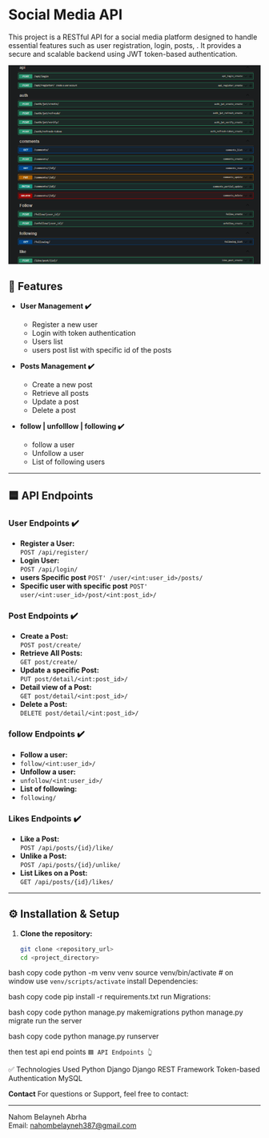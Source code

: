 # Social Media API

This project is a RESTful API for a social media platform designed to handle essential features such as user registration, login, posts, . It provides a secure and scalable backend using JWT token-based authentication.

![image alt](https://github.com/NAHOM902/Social_Media_Api/blob/main/nao.png?raw=true)

## 📌 Features

- **User Management ✔️**
   - Register a new user
   - Login with token authentication
   - Users list
   - users post list with specific id of the posts
- **Posts Management ✔️**
   - Create a new post
   - Retrieve all posts
   - Update a post
   - Delete a post

- **follow | unfolllow | following ✔️**
   - follow a user
   - Unfollow a user
   - List of following users

---

## 🟦 API Endpoints

### **User Endpoints ✔️**
- **Register a User:**  
  `POST /api/register/`  
- **Login User:**  
  `POST /api/login/`
- **users Specific post**
  `POST' /user/<int:user_id>/posts/`
- **Specific user with specific post**
  `POST' user/<int:user_id>/post/<int:post_id>/`

### **Post Endpoints ✔️**
- **Create a Post:**  
  `POST post/create/`  
- **Retrieve All Posts:**  
  `GET post/create/`
- **Update a specific Post:**  
  `PUT post/detail/<int:post_id>/`
- **Detail view of a Post:**  
  `GET post/detail/<int:post_id>/`
- **Delete a Post:**  
  `DELETE post/detail/<int:post_id>/`

### **follow Endpoints ✔️**
- **Follow a user:**
- `follow/<int:user_id>/`
- **Unfollow a user:**
- `unfollow/<int:user_id>/`
- **List of following:**
- `following/`


### **Likes Endpoints ✔️**
- **Like a Post:**  
  `POST /api/posts/{id}/like/`  
- **Unlike a Post:**  
  `POST /api/posts/{id}/unlike/`  
- **List Likes on a Post:**  
  `GET /api/posts/{id}/likes/`

---

## ⚙️ Installation & Setup

1. **Clone the repository:**
   ```bash
   git clone <repository_url>
   cd <project_directory>

bash 
copy code
python -m venv venv
source venv/bin/activate   # on window use `venv/scripts/activate`
install Dependencies:


bash 
copy code
pip install -r requirements.txt
run Migrations:

bash 
copy code
python manage.py makemigrations
python manage.py migrate
run the server

bash 
copy code
python manage.py runserver
 
then test api end points `🟦 API Endpoints 👆`


✅ Technologies Used
Python
Django
Django REST Framework
Token-based Authentication
MySQL

**Contact**
For questions or Support, feel free to contact:<hr/>
Nahom Belayneh Abrha <br>
Email: nahombelayneh387@gmail.com
